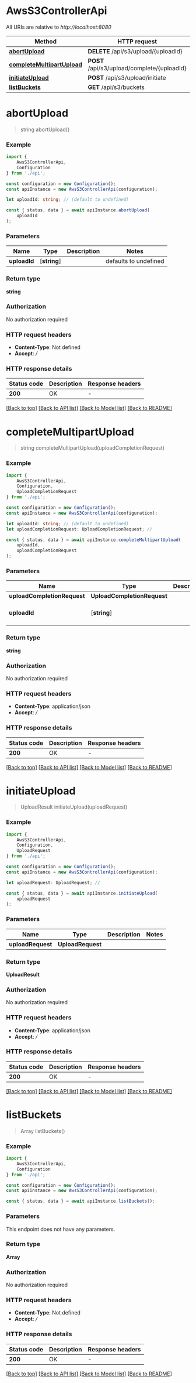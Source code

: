 # AwsS3ControllerApi

All URIs are relative to *http://localhost:8080*

|Method | HTTP request | Description|
|------------- | ------------- | -------------|
|[**abortUpload**](#abortupload) | **DELETE** /api/s3/upload/{uploadId} | |
|[**completeMultipartUpload**](#completemultipartupload) | **POST** /api/s3/upload/complete/{uploadId} | |
|[**initiateUpload**](#initiateupload) | **POST** /api/s3/upload/initiate | |
|[**listBuckets**](#listbuckets) | **GET** /api/s3/buckets | |

# **abortUpload**
> string abortUpload()


### Example

```typescript
import {
    AwsS3ControllerApi,
    Configuration
} from './api';

const configuration = new Configuration();
const apiInstance = new AwsS3ControllerApi(configuration);

let uploadId: string; // (default to undefined)

const { status, data } = await apiInstance.abortUpload(
    uploadId
);
```

### Parameters

|Name | Type | Description  | Notes|
|------------- | ------------- | ------------- | -------------|
| **uploadId** | [**string**] |  | defaults to undefined|


### Return type

**string**

### Authorization

No authorization required

### HTTP request headers

 - **Content-Type**: Not defined
 - **Accept**: */*


### HTTP response details
| Status code | Description | Response headers |
|-------------|-------------|------------------|
|**200** | OK |  -  |

[[Back to top]](#) [[Back to API list]](../README.md#documentation-for-api-endpoints) [[Back to Model list]](../README.md#documentation-for-models) [[Back to README]](../README.md)

# **completeMultipartUpload**
> string completeMultipartUpload(uploadCompletionRequest)


### Example

```typescript
import {
    AwsS3ControllerApi,
    Configuration,
    UploadCompletionRequest
} from './api';

const configuration = new Configuration();
const apiInstance = new AwsS3ControllerApi(configuration);

let uploadId: string; // (default to undefined)
let uploadCompletionRequest: UploadCompletionRequest; //

const { status, data } = await apiInstance.completeMultipartUpload(
    uploadId,
    uploadCompletionRequest
);
```

### Parameters

|Name | Type | Description  | Notes|
|------------- | ------------- | ------------- | -------------|
| **uploadCompletionRequest** | **UploadCompletionRequest**|  | |
| **uploadId** | [**string**] |  | defaults to undefined|


### Return type

**string**

### Authorization

No authorization required

### HTTP request headers

 - **Content-Type**: application/json
 - **Accept**: */*


### HTTP response details
| Status code | Description | Response headers |
|-------------|-------------|------------------|
|**200** | OK |  -  |

[[Back to top]](#) [[Back to API list]](../README.md#documentation-for-api-endpoints) [[Back to Model list]](../README.md#documentation-for-models) [[Back to README]](../README.md)

# **initiateUpload**
> UploadResult initiateUpload(uploadRequest)


### Example

```typescript
import {
    AwsS3ControllerApi,
    Configuration,
    UploadRequest
} from './api';

const configuration = new Configuration();
const apiInstance = new AwsS3ControllerApi(configuration);

let uploadRequest: UploadRequest; //

const { status, data } = await apiInstance.initiateUpload(
    uploadRequest
);
```

### Parameters

|Name | Type | Description  | Notes|
|------------- | ------------- | ------------- | -------------|
| **uploadRequest** | **UploadRequest**|  | |


### Return type

**UploadResult**

### Authorization

No authorization required

### HTTP request headers

 - **Content-Type**: application/json
 - **Accept**: */*


### HTTP response details
| Status code | Description | Response headers |
|-------------|-------------|------------------|
|**200** | OK |  -  |

[[Back to top]](#) [[Back to API list]](../README.md#documentation-for-api-endpoints) [[Back to Model list]](../README.md#documentation-for-models) [[Back to README]](../README.md)

# **listBuckets**
> Array<string> listBuckets()


### Example

```typescript
import {
    AwsS3ControllerApi,
    Configuration
} from './api';

const configuration = new Configuration();
const apiInstance = new AwsS3ControllerApi(configuration);

const { status, data } = await apiInstance.listBuckets();
```

### Parameters
This endpoint does not have any parameters.


### Return type

**Array<string>**

### Authorization

No authorization required

### HTTP request headers

 - **Content-Type**: Not defined
 - **Accept**: */*


### HTTP response details
| Status code | Description | Response headers |
|-------------|-------------|------------------|
|**200** | OK |  -  |

[[Back to top]](#) [[Back to API list]](../README.md#documentation-for-api-endpoints) [[Back to Model list]](../README.md#documentation-for-models) [[Back to README]](../README.md)

